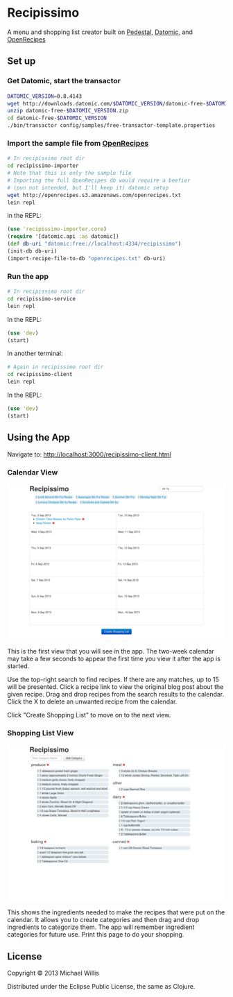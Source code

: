 # Recipissimo

A menu and shopping list creator built on [Pedestal](http://pedestal.io/), [Datomic](http://www.datomic.com/), and [OpenRecipes](https://github.com/fictivekin/openrecipes)

## Set up

### Get Datomic, start the transactor

```bash
DATOMIC_VERSION=0.8.4143
wget http://downloads.datomic.com/$DATOMIC_VERSION/datomic-free-$DATOMIC_VERSION.zip
unzip datomic-free-$DATOMIC_VERSION.zip
cd datomic-free-$DATOMIC_VERSION
./bin/transactor config/samples/free-transactor-template.properties
```

### Import the sample file from [OpenRecipes](https://github.com/fictivekin/openrecipes)

```bash
# In recipissimo root dir
cd recipissimo-importer
# Note that this is only the sample file
# Importing the full OpenRecipes db would require a beefier 
# (pun not intended, but I'll keep it) datomic setup
wget http://openrecipes.s3.amazonaws.com/openrecipes.txt
lein repl
```

in the REPL:

```clojure
(use 'recipissimo-importer.core)
(require '[datomic.api :as datomic])
(def db-uri "datomic:free://localhost:4334/recipissimo")
(init-db db-uri)
(import-recipe-file-to-db "openrecipes.txt" db-uri)
```

### Run the app

```bash
# In recipissimo root dir
cd recipissimo-service
lein repl
```

In the REPL:

```clojure
(use 'dev)
(start)
```

In another terminal:

```bash
# Again in recipissimo root dir
cd recipissimo-client
lein repl
```

In the REPL:

```clojure
(use 'dev)
(start)
```

## Using the App

Navigate to: [http://localhost:3000/recipissimo-client.html](http://localhost:3000/recipissimo-client.html)

### Calendar View

![Calendar View](screenshots/calendar-view.png)

This is the first view that you will see in the app.  The two-week calendar may take a few seconds to appear the first time you view it after the app is started.

Use the top-right search to find recipes.  If there are any matches, up to 15 will be presented.  Click a recipe link to view the original blog post about the given recipe.  Drag and drop recipes from the search results to the calendar.  Click the X to delete an unwanted recipe from the calendar.

Click "Create Shopping List" to move on to the next view.

### Shopping List View

![Shopping List View](screenshots/shopping-list-view.png)

This shows the ingredients needed to make the recipes that were put on the calendar.  It allows you to create categories and then drag and drop ingredients to categorize them.  The app will remember ingredient categories for future use.  Print this page to do your shopping.

## License

Copyright © 2013 Michael Willis

Distributed under the Eclipse Public License, the same as Clojure.
